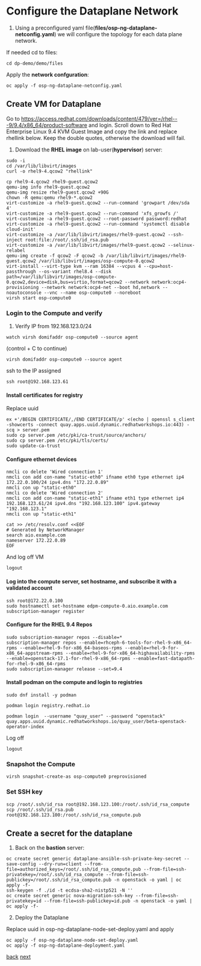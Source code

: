 # Configure the Dataplane Network

1. Using a preconfigured yaml file(**files/osp-ng-dataplane-netconfig.yaml**)
we will configure the topology for each data plane network.

If needed cd to files:
```
cd dp-demo/demo/files
```

Apply the **network confguration**:

```
oc apply -f osp-ng-dataplane-netconfig.yaml
```

## Create VM for Dataplane

Go to https://access.redhat.com/downloads/content/479/ver=/rhel---9/9.4/x86_64/product-software
 and login. Scroll down to Red Hat Enterprise Linux 9.4 KVM Guest Image and copy the link and replace rhellink below. Keep the double quotes, otherwise the download will fail.

1. Download the **RHEL image** on lab-user(**hypervisor**) server:

```
sudo -i
cd /var/lib/libvirt/images
curl -o rhel9-4.qcow2 "rhellink"
```
```
cp rhel9-4.qcow2 rhel9-guest.qcow2
qemu-img info rhel9-guest.qcow2
qemu-img resize rhel9-guest.qcow2 +90G
chown -R qemu:qemu rhel9-*.qcow2
virt-customize -a rhel9-guest.qcow2 --run-command 'growpart /dev/sda 4'
virt-customize -a rhel9-guest.qcow2 --run-command 'xfs_growfs /'
virt-customize -a rhel9-guest.qcow2 --root-password password:redhat
virt-customize -a rhel9-guest.qcow2 --run-command 'systemctl disable cloud-init'
virt-customize -a /var/lib/libvirt/images/rhel9-guest.qcow2 --ssh-inject root:file:/root/.ssh/id_rsa.pub
virt-customize -a /var/lib/libvirt/images/rhel9-guest.qcow2 --selinux-relabel
qemu-img create -f qcow2 -F qcow2 -b /var/lib/libvirt/images/rhel9-guest.qcow2 /var/lib/libvirt/images/osp-compute-0.qcow2
virt-install --virt-type kvm --ram 16384 --vcpus 4 --cpu=host-passthrough --os-variant rhel8.4 --disk path=/var/lib/libvirt/images/osp-compute-0.qcow2,device=disk,bus=virtio,format=qcow2 --network network:ocp4-provisioning --network network:ocp4-net --boot hd,network --noautoconsole --vnc --name osp-compute0 --noreboot
virsh start osp-compute0
```

### Login to the Compute and verify

1. Verify IP from 192.168.123.0/24
```
watch virsh domifaddr osp-compute0 --source agent
```
(control + C to continue)
```
virsh domifaddr osp-compute0 --source agent
```
ssh to the IP assigned 

```
ssh root@192.168.123.61
```
#### Install certificates for registry

Replace uuid

```
ex +'/BEGIN CERTIFICATE/,/END CERTIFICATE/p' <(echo | openssl s_client -showcerts -connect quay.apps.uuid.dynamic.redhatworkshops.io:443) -scq > server.pem
sudo cp server.pem /etc/pki/ca-trust/source/anchors/
sudo cp server.pem /etc/pki/tls/certs/
sudo update-ca-trust
```

#### Configure ethernet devices

```
nmcli co delete 'Wired connection 1'
nmcli con add con-name "static-eth0" ifname eth0 type ethernet ip4 172.22.0.100/24 ipv4.dns "172.22.0.89"
nmcli con up "static-eth0"
nmcli co delete 'Wired connection 2'
nmcli con add con-name "static-eth1" ifname eth1 type ethernet ip4 192.168.123.61/24 ipv4.dns "192.168.123.100" ipv4.gateway "192.168.123.1"
nmcli con up "static-eth1"
```
```
cat >> /etc/resolv.conf <<EOF
# Generated by NetworkManager
search aio.example.com
nameserver 172.22.0.89
EOF
```
And log off VM
```
logout
```
#### Log into the compute server, set hostname, and subscribe it with a validated account

```
ssh root@172.22.0.100
sudo hostnamectl set-hostname edpm-compute-0.aio.example.com
subscription-manager register
```
#### Configure for the RHEL 9.4 Repos
```
sudo subscription-manager repos --disable=*
subscription-manager repos --enable=rhceph-6-tools-for-rhel-9-x86_64-rpms --enable=rhel-9-for-x86_64-baseos-rpms --enable=rhel-9-for-x86_64-appstream-rpms --enable=rhel-9-for-x86_64-highavailability-rpms --enable=openstack-17.1-for-rhel-9-x86_64-rpms --enable=fast-datapath-for-rhel-9-x86_64-rpms
sudo subscription-manager release --set=9.4
```

#### Install podman on the compute and login to registries

```
sudo dnf install -y podman
```
```
podman login registry.redhat.io
```
```
podman login  --username "quay_user" --password "openstack" quay.apps.uuid.dynamic.redhatworkshops.io/quay_user/beta-openstack-operator-index
```

Log off
```
logout
```
### Snapshot the Compute

```
virsh snapshot-create-as osp-compute0 preprovisioned
```

### Set SSH key
```
scp /root/.ssh/id_rsa root@192.168.123.100:/root/.ssh/id_rsa_compute
scp /root/.ssh/id_rsa.pub root@192.168.123.100:/root/.ssh/id_rsa_compute.pub 
```
## Create a secret for the dataplane

1. Back on the **bastion** server:
```
oc create secret generic dataplane-ansible-ssh-private-key-secret --save-config --dry-run=client --from-file=authorized_keys=/root/.ssh/id_rsa_compute.pub --from-file=ssh-privatekey=/root/.ssh/id_rsa_compute --from-file=ssh-publickey=/root/.ssh/id_rsa_compute.pub -n openstack -o yaml | oc apply -f-
ssh-keygen -f ./id -t ecdsa-sha2-nistp521 -N ''
oc create secret generic nova-migration-ssh-key --from-file=ssh-privatekey=id --from-file=ssh-publickey=id.pub -n openstack -o yaml | oc apply -f-
```

2. Deploy the Dataplane

Replace uuid in osp-ng-dataplane-node-set-deploy.yaml and apply
```
oc apply -f osp-ng-dataplane-node-set-deploy.yaml
oc apply -f osp-ng-dataplane-deployment.yaml
```

[back](create-cp.md) [next](access.md)
